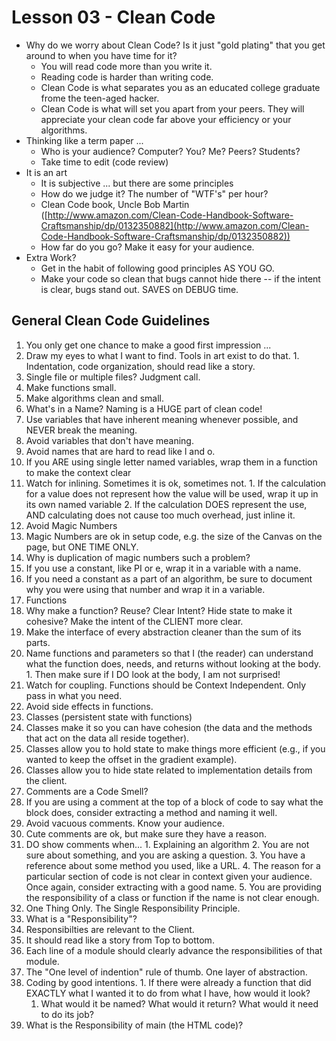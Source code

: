 Lesson 03 - Clean Code
======================

* Why do we worry about Clean Code?  Is it just "gold plating" that you get around to when you have time for it?
  * You will read code more than you write it.
  * Reading code is harder than writing code.
  * Clean Code is what separates you as an educated college graduate frome the teen-aged hacker.
  * Clean Code is what will set you apart from your peers. They will appreciate your clean code far above your efficiency or your algorithms.
* Thinking like a term paper ...
  * Who is your audience? Computer? You? Me? Peers? Students?
  * Take time to edit (code review)
* It is an art
  * It is subjective ... but there are some principles
  * How do we judge it?  The number of "WTF's" per hour?
  * Clean Code book, Uncle Bob Martin ([http://www.amazon.com/Clean-Code-Handbook-Software-Craftsmanship/dp/0132350882](http://www.amazon.com/Clean-Code-Handbook-Software-Craftsmanship/dp/0132350882))
  * How far do you go? Make it easy for your audience.
* Extra Work? 
  * Get in the habit of following good principles AS YOU GO.
  * Make your code so clean that bugs cannot hide there -- if the intent is clear, bugs stand out. SAVES on DEBUG time.

## General Clean Code Guidelines

1. You only get one chance to make a good first impression ... 
  1. Draw my eyes to what I want to find. Tools in art exist to do that.
    1. Indentation, code organization, should read like a story. 
  2. Single file or multiple files? Judgment call.
  3. Make functions small.
  4. Make algorithms clean and small.
2. What's in a Name? Naming is a HUGE part of clean code!
  1. Use variables that have inherent meaning whenever possible, and NEVER break the meaning.
  2. Avoid variables that don't have meaning.
  3. Avoid names that are hard to read like l and o.
  4. If you ARE using single letter named variables, wrap them in a function to make the context clear
  5. Watch for inlining.  Sometimes it is ok, sometimes not.
    1. If the calculation for a value does not represent how the value will be used, wrap it up in its own named variable
    2. If the calculation DOES represent the use, AND calculating does not cause too much overhead, just inline it.
3. Avoid Magic Numbers
  1. Magic Numbers are ok in setup code, e.g. the size of the Canvas on the page, but ONE TIME ONLY.
  2. Why is duplication of magic numbers such a problem?
  3. If you use a constant, like PI or e, wrap it in a variable with a name.
  4. If you need a constant as a part of an algorithm, be sure to document why you were using that number and wrap it in a variable.
4. Functions
  1. Why make a function? Reuse? Clear Intent? Hide state to make it cohesive? Make the intent of the CLIENT more clear.
  2. Make the interface of every abstraction cleaner than the sum of its parts.
  3. Name functions and parameters so that I (the reader) can understand what the function does, needs, and returns without looking at the body.
    1. Then make sure if I DO look at the body, I am not surprised!
  4. Watch for coupling. Functions should be Context Independent. Only pass in what you need.
  5. Avoid side effects in functions.
5. Classes (persistent state with functions)
  1. Classes make it so you can have cohesion (the data and the methods that act on the data all reside together).
  2. Classes allow you to hold state to make things more efficient (e.g., if you wanted to keep the offset in the gradient example).
  3. Classes allow you to hide state related to implementation details from the client.
6. Comments are a Code Smell?
  1. If you are using a comment at the top of a block of code to say what the block does, consider extracting a method and naming it well.
  2. Avoid vacuous comments. Know your audience.
  3. Cute comments are ok, but make sure they have a reason.
  4. DO show comments when...
    1. Explaining an algorithm
    2. You are not sure about something, and you are asking a question.
    3. You have a reference about some method you used, like a URL.
    4. The reason for a particular section of code is not clear in context given your audience. Once again, consider extracting with a good name.
    5. You are providing the responsibility of a class or function if the name is not clear enough.
7. One Thing Only. The Single Responsibility Principle.
  1. What is a "Responsibility"?
  2. Responsibilties are relevant to the Client.
  3. It should read like a story from Top to bottom.
  4. Each line of a module should clearly advance the responsibilities of that module.
  5. The "One level of indention" rule of thumb. One layer of abstraction.
  6. Coding by good intentions. 
    1. If there were already a function that did EXACTLY what I wanted it to do from what I have, how would it look?
      1. What would it be named? What would it return? What would it need to do its job?
  7. What is the Responsibility of main (the HTML code)?

